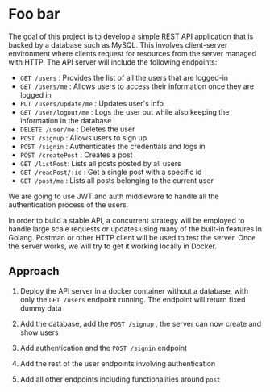 # Foo bar
The goal of this project is to develop a simple REST API application that is backed by a database such as MySQL. This involves client-server environment where clients request for resources from the server managed with HTTP. The API server will include the following endpoints:
- `GET /users` : Provides the list of all the users that are logged-in
- `GET /users/me` : Allows users to access their information once they are logged in
- `PUT /users/update/me` : Updates user's info
- `GET /user/logout/me` : Logs the user out while also keeping the information in the database
- `DELETE /user/me` : Deletes the user 
- `POST /signup` : Allows users to sign up
- `POST /signin` : Authenticates the credentials and logs in
- `POST /createPost` : Creates a post
- `GET /listPost`: Lists all posts posted by all users
- `GET /readPost/:id` : Get a single post with a specific id
- `GET /post/me` : Lists all posts belonging to the current user

We are going to use JWT and auth middleware to handle all the authentication process of the users. 

In order to build a stable API, a concurrent strategy will be employed to handle large scale requests or updates using many of the built-in features in Golang. Postman or other HTTP client will be used to test the server. Once the server works, we will try to get it working locally in Docker.

## Approach ##
1. Deploy the API server in a docker container without a database, with only the `GET /users` endpoint running. The endpoint will return fixed dummy data

2. Add the database, add the `POST /signup` , the server can now create and show users

3. Add authentication and the `POST /signin` endpoint

4. Add the rest of the user endpoints involving authentication

5. Add all other endpoints including functionalities around `post`


